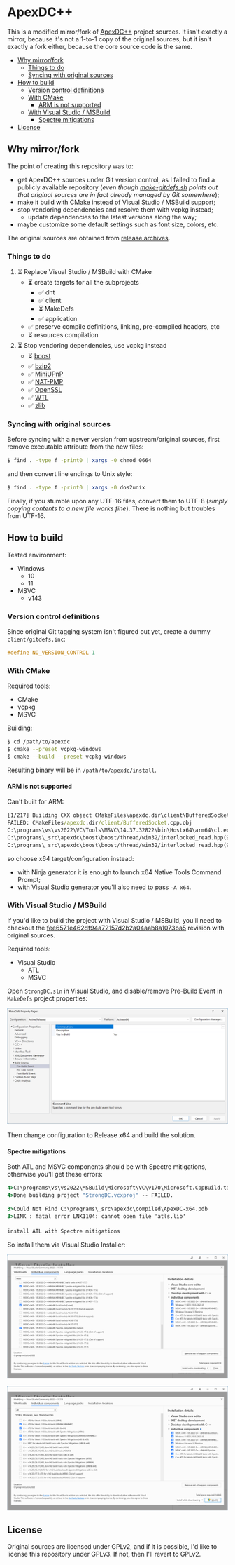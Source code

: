 # ApexDC++

This is a modified mirror/fork of [ApexDC++](https://apexdc.net/) project sources. It isn't exactly a mirror, because it's not a 1-to-1 copy of the original sources, but it isn't exactly a fork either, because the core source code is the same.

<!-- MarkdownTOC -->

- [Why mirror/fork](#why-mirrorfork)
    - [Things to do](#things-to-do)
    - [Syncing with original sources](#syncing-with-original-sources)
- [How to build](#how-to-build)
    - [Version control definitions](#version-control-definitions)
    - [With CMake](#with-cmake)
        - [ARM is not supported](#arm-is-not-supported)
    - [With Visual Studio / MSBuild](#with-visual-studio--msbuild)
        - [Spectre mitigations](#spectre-mitigations)
- [License](#license)

<!-- /MarkdownTOC -->

## Why mirror/fork

The point of creating this repository was to:

- get ApexDC++ sources under Git version control, as I failed to find a publicly available repository (*even though [make-gitdefs.sh](make-gitdefs.sh) points out that original sources are in fact already managed by Git somewhere*);
- make it build with CMake instead of Visual Studio / MSBuild support;
- stop vendoring dependencies and resolve them with vcpkg instead;
    + update dependencies to the latest versions along the way;
- maybe customize some default settings such as font size, colors, etc.

The original sources are obtained from [release archives](https://sourceforge.net/projects/apexdc/files/ApexDC%2B%2B/).

### Things to do

1. ⏳ Replace Visual Studio / MSBuild with CMake
    - ⏳ create targets for all the subprojects
        + ✅ dht
        + ✅ client
        + ⏳ MakeDefs
        + ✅ application
    - ✅ preserve compile definitions, linking, pre-compiled headers, etc
    - ⏳ resources compilation
2. ⏳ Stop vendoring dependencies, use vcpkg instead
    - ⏳ [boost](https://boost.org)
    - ✅ [bzip2](https://sourceware.org/bzip2/)
    - ✅ [MiniUPnP](http://miniupnp.free.fr)
    - ✅ [NAT-PMP](http://miniupnp.free.fr/libnatpmp.html)
    - ✅ [OpenSSL](https://openssl.org)
    - ✅ [WTL](https://sourceforge.net/projects/wtl/)
    - ✅ [zlib](http://zlib.net)

### Syncing with original sources

Before syncing with a newer version from upstream/original sources, first remove executable attribute from the new files:

``` sh
$ find . -type f -print0 | xargs -0 chmod 0664
```

and then convert line endings to Unix style:

``` sh
$ find . -type f -print0 | xargs -0 dos2unix
```

Finally, if you stumble upon any UTF-16 files, convert them to UTF-8 (*simply copying contents to a new file works fine*). There is nothing but troubles from UTF-16.

## How to build

Tested environment:

- Windows
    + 10
    + 11
- MSVC
    + v143

### Version control definitions

Since original Git tagging system isn't figured out yet, create a dummy `client/gitdefs.inc`:

``` cpp
#define NO_VERSION_CONTROL 1
```

### With CMake

Required tools:

- CMake
- vcpkg
- MSVC

Building:

``` sh
$ cd /path/to/apexdc
$ cmake --preset vcpkg-windows
$ cmake --build --preset vcpkg-windows
```

Resulting binary will be in `/path/to/apexdc/install`.

#### ARM is not supported

Can't built for ARM:

``` bat
[1/217] Building CXX object CMakeFiles\apexdc.dir\client\BufferedSocket.cpp.obj
FAILED: CMakeFiles/apexdc.dir/client/BufferedSocket.cpp.obj
C:\programs\vs\vs2022\VC\Tools\MSVC\14.37.32822\bin\Hostx64\arm64\cl.exe  /nologo /TP -DUNICODE -D_UNICODE -IC:\programs\_src\apexdc\boost -external:IC:\programs\_src\apexdc\build\vcpkg-default-triplet\vcpkg_installed\arm64-windows-static-md\include -external:W0 /DWIN32 /D_WINDOWS /EHsc /O2 /Ob2 /DNDEBUG -MD /showIncludes /FoCMakeFiles\apexdc.dir\client\BufferedSocket.cpp.obj /FdCMakeFiles\apexdc.dir\ /FS -c C:\programs\_src\apexdc\client\BufferedSocket.cpp
C:\programs\_src\apexdc\boost\boost/thread/win32/interlocked_read.hpp(90): error C2440: 'initializing': cannot convert from '__int64' to 'void *'
C:\programs\_src\apexdc\boost\boost/thread/win32/interlocked_read.hpp(90): note: Conversion from integral type to pointer type requires reinterpret_cast, C-style cast or parenthesized function-style cast
```

so choose x64 target/configuration instead:

- with Ninja generator it is enough to launch x64 Native Tools Command Prompt;
- with Visual Studio generator you'll also need to pass `-A x64`.

### With Visual Studio / MSBuild

If you'd like to build the project with Visual Studio / MSBuild, you'll need to checkout the [fee6571e462df94a72157d2b2a04aab8a1073ba5](https://github.com/retifrav/apexdc/tree/fee6571e462df94a72157d2b2a04aab8a1073ba5) revision with original sources.

Required tools:

- Visual Studio
    + ATL
    + MSVC

Open `StrongDC.sln` in Visual Studio, and disable/remove Pre-Build Event in `MakeDefs` project properties:

![Visual Studio, MakeDefs properties, removed Pre-Build Event](https://raw.githubusercontent.com/retifrav/apexdc/master/misc/visual-studio-makedefs-properties-pre-build-event.png "Visual Studio, MakeDefs properties, removed Pre-Build Event")

Then change configuration to Release x64 and build the solution.

#### Spectre mitigations

Both ATL and MSVC components should be with Spectre mitigations, otherwise you'll get these errors:

``` bat
4>C:\programs\vs\vs2022\MSBuild\Microsoft\VC\v170\Microsoft.CppBuild.targets(504,5): error MSB8040: Spectre-mitigated libraries are required for this project. Install them from the Visual Studio installer (Individual components tab) for any toolsets and architectures being used. Learn more: https://aka.ms/Ofhn4c
4>Done building project "StrongDC.vcxproj" -- FAILED.
```

``` bat
3>Could Not Find C:\programs\_src\apexdc\compiled\ApexDC-x64.pdb
3>LINK : fatal error LNK1104: cannot open file 'atls.lib'

install ATL with Spectre mitigations
```

So install them via Visual Studio Installer:

![Visual Studio installer MSVC with Spectre mitigations](https://raw.githubusercontent.com/retifrav/apexdc/master/misc/visual-studio-installer-msvc-spectre.png "Visual Studio installer MSVC with Spectre mitigations")

![Visual Studio installer ATL with Spectre mitigations](https://raw.githubusercontent.com/retifrav/apexdc/master/misc/visual-studio-installer-atl-spectre.png "Visual Studio installer ATL with Spectre mitigations")

## License

Original sources are licensed under GPLv2, and if it is possible, I'd like to license this repository under GPLv3. If not, then I'll revert to GPLv2.
